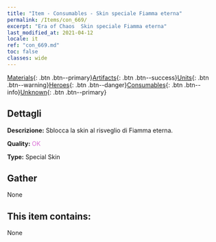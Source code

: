 ```yaml
---
title: "Item - Consumables - Skin speciale Fiamma eterna"
permalink: /Items/con_669/
excerpt: "Era of Chaos  Skin speciale Fiamma eterna"
last_modified_at: 2021-04-12
locale: it
ref: "con_669.md"
toc: false
classes: wide
---
```

 [Materials](/it/Items/){: .btn .btn--primary}[Artifacts](/it/Items/Artifacts/){: .btn .btn--success}[Units](/it/Items/Units/){: .btn .btn--warning}[Heroes](/it/Items/Heroes/){: .btn .btn--danger}[Consumables](/it/Items/Consumables/){: .btn .btn--info}[Unknown](/it/Items/Unknown/){: .btn .btn--primary}

## Dettagli
 **Descrizione:** Sblocca la skin al risveglio di Fiamma eterna.

 **Quality:** <span style="color: #DA70D6">OK</span>

 **Type:** Special Skin

## Gather

  None

## This item contains:

  None

